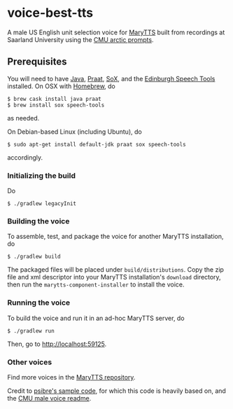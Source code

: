 # voice-best-tts

A male US English unit selection voice for [MaryTTS](http://mary.dfki.de/) built from recordings at Saarland University using the [CMU arctic prompts](http://festvox.org/cmu_arctic/).

## Prerequisites

You will need to have [Java](https://www.java.com/), [Praat](http://praat.org/), [SoX](http://sox.sourceforge.net/), and the [Edinburgh Speech Tools](http://www.cstr.ed.ac.uk/projects/speech_tools/) installed.
On OSX with [Homebrew](http://brew.sh/), do
```
$ brew cask install java praat
$ brew install sox speech-tools
```
as needed.

On Debian-based Linux (including Ubuntu), do
```
$ sudo apt-get install default-jdk praat sox speech-tools
```
accordingly.

### Initializing the build

Do
```
$ ./gradlew legacyInit
```

### Building the voice

To assemble, test, and package the voice for another MaryTTS installation, do
```
$ ./gradlew build
```
The packaged files will be placed under `build/distributions`.
Copy the zip file and xml descriptor into your MaryTTS installation's `download` directory, then run the `marytts-component-installer` to install the voice.

### Running the voice

To build the voice and run it in an ad-hoc MaryTTS server, do
```
$ ./gradlew run
```
Then, go to [http://localhost:59125](http://localhost:59125/).

### Other voices

Find more voices in the [MaryTTS repository](https://github.com/marytts).

Credit to [psibre's sample code](https://github.com/psibre/voicebuilding2017-group1-voice), for which this code is heavily based on, and the [CMU male voice readme](https://github.com/marytts/voice-cmu-bdl).
